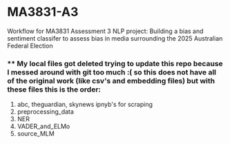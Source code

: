 # MA3831-A3
Workflow for MA3831 Assessment 3 NLP project: Building a bias and sentiment classifer to assess bias in media surrounding the 2025 Australian Federal Election
### ** My local files got deleted trying to update this repo because I messed around with git too much :( so this does not have all of the original work (like csv's and embedding files) but with these files this is the order:
1. abc, theguardian, skynews ipnyb's for scraping
2. preprocessing_data
3. NER
4. VADER_and_ELMo
5. source_MLM
